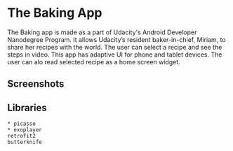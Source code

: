 # The Baking App
The Baking app is made as a part of Udacity's Android Developer Nanodegree Program. 
It allows Udacity’s resident baker-in-chief, Miriam, to share her recipes with the world. 
The user can select a recipe and see the steps in video. This app has adaptive UI for phone and tablet devices. 
The user can alo read selected recipe as a home screen widget.

## Screenshots

## Libraries
	* picasso
	* exoplayer
	retrofit2
	butterknife

